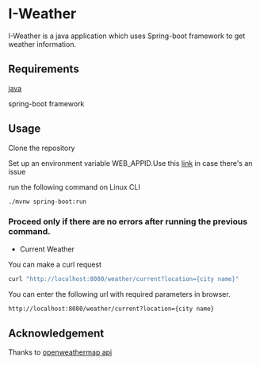 # I-Weather

I-Weather is a java application which uses Spring-boot framework to get weather information.

## Requirements

[java](https://java.com/en/download/help/download_options.xml) 

spring-boot framework


## Usage

Clone the repository

Set up an environment variable WEB_APPID.Use this [link](https://www.serverlab.ca/tutorials/linux/administration-linux/how-to-set-environment-variables-in-linux/) in case there's an issue


run the following command on Linux CLI
```bash 
./mvnw spring-boot:run
```

### Proceed only if there are no errors after running the previous command.


* Current Weather

You can make a curl request 
```bash
curl "http://localhost:8080/weather/current?location={city name}"
```
You can enter the following url with required parameters in browser.

```bash
http://localhost:8080/weather/current?location={city name}
```

## Acknowledgement

Thanks to [openweathermap api](https://openweathermap.org/api)

